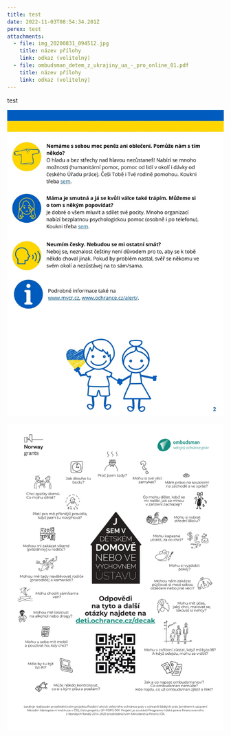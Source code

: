 ```yaml
---
title: test
date: 2022-11-03T08:54:34.201Z
perex: t﻿est
attachments:
  - file: img_20200831_094512.jpg
    title: název přílohy
    link: odkaz (volitelný)
  - file: ombudsman_detem_z_ukrajiny_ua_-_pro_online_01.pdf
    title: název přílohy
    link: odkaz (volitelný)
---
```

t﻿est

![obrázek jpg Alt text](ukrajina_-_letak_deti.jpg "title")

![obrázek jpg 620kb Alt text](4273273b1a0c4ffcba0e09090a6b9794-0001.jpg "title")